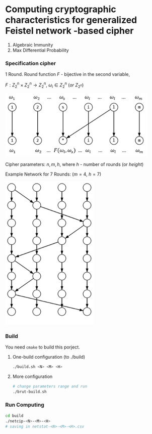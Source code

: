 <script src="https://polyfill.io/v3/polyfill.min.js?features=es6"></script>
<script src="https://cdnjs.cloudflare.com/ajax/libs/mathjax/2.7.7/MathJax.js?config=TeX-MML-AM_CHTML"></script>

# Computing cryptographic characteristics for generalized Feistel network -based cipher

1. Algebraic Immunity
2. Max Differential Probability

### Specification cipher

1 Round. Round function $F$ - bijective in the second variable,

$F:Z_2^n \times Z_2^n\to Z_2^n,\  \omega_i \in Z_2^n\ (or\ Z_{2^n})$


<img src="img/round.png" alt="round" style="zoom:85%;" />

Cipher parameters: $n, m, h$, where $h$ - number of rounds (or *height*)

Example Network for 7 Rounds: ($m=4,\ h=7$)

<img src="img/example.png" alt="example" style="zoom:80%;" />

### Build

You need `cmake` to build this porject.

1. One-build configuration (to ./build)

   ```bash
   ./build.sh <N> <M> <H>
   ```

2. More configuration

   ```bash
   # change parameters range and run
   ./brut-build.sh
   ```

### Run Computing

```bash
cd build
./netcip-<N>-<M>-<H>
# saving in netstat-<N>-<M>-<H>.csv
```
